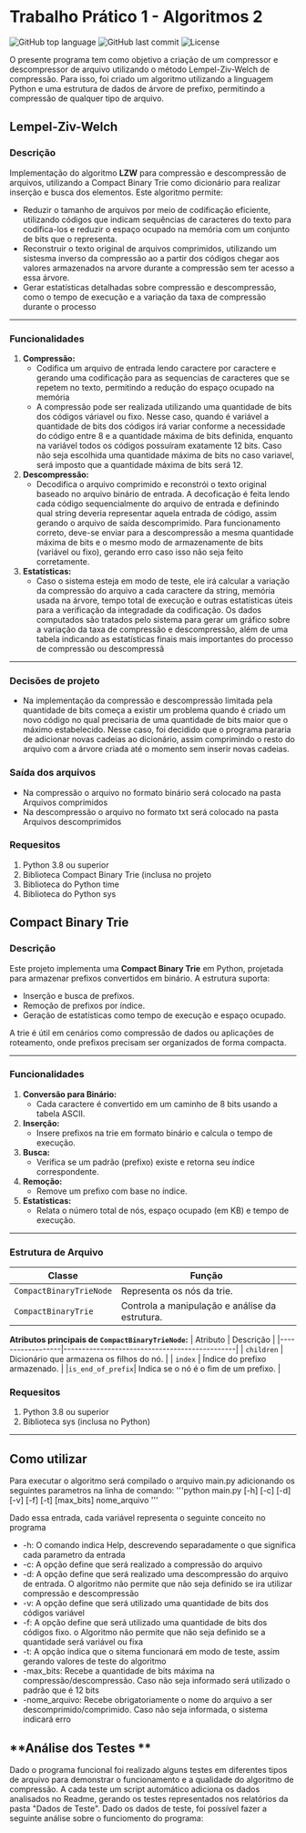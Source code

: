 # **Trabalho Prático 1 - Algoritmos 2**

![GitHub top language](https://img.shields.io/github/languages/top/IgorCrispim/Trabalho_Pratico1_ALG2)
![GitHub last commit](https://img.shields.io/github/last-commit/IgorCrispim/Trabalho_Pratico1_ALG2)
![License](https://img.shields.io/badge/license-MIT-blue)

O presente programa tem como objetivo a criação de um compressor e descompressor de arquivo utilizando o método Lempel-Ziv-Welch de compressão. Para isso, foi criado um algoritmo utilizando a linguagem Python e uma estrutura de dados de árvore de prefixo, permitindo a compressão de qualquer tipo de arquivo.

## **Lempel-Ziv-Welch**

### **Descrição**
Implementação do algoritmo **LZW** para compressão e descompressão de arquivos, utilizando a Compact Binary Trie como dicionário para realizar inserção e busca dos elementos. Este algoritmo permite:
- Reduzir o tamanho de arquivos por meio de codificação eficiente, utilizando códigos que indicam sequências de caracteres do texto para codifica-los e reduzir o espaço ocupado na memória com um conjunto de bits que o representa.
- Reconstruir o texto original de arquivos comprimidos, utilizando um sistesma inverso da compressão ao a partir dos códigos chegar aos valores armazenados na arvore durante a compressão sem ter acesso a essa árvore.
- Gerar estatísticas detalhadas sobre compressão e descompressão, como o tempo de execução e a variação da taxa de compressão durante o processo

---

### **Funcionalidades**
1. **Compressão:**
   - Codifica um arquivo de entrada lendo caractere por caractere e gerando uma codificação para as sequencias de caracteres que se repetem no texto, permitindo a redução do espaço ocupado na memória
   - A compressão pode ser realizada utilizando uma quantidade de bits dos códigos váriavel ou fixo. Nesse caso, quando é variável a quantidade de bits dos códigos irá variar conforme a necessidade do código entre 8 e a quantidade máxima de bits definida, enquanto na variável todos os códigos possuíram exatamente 12 bits. Caso não seja escolhida uma quantidade máxima de bits no caso variavel, será imposto que a quantidade máxima de bits será 12. 
2. **Descompressão:**
   - Decodifica o arquivo comprimido e reconstrói o texto original baseado no arquivo binário de entrada. A decoficação é feita lendo cada código sequencialmente do arquivo de entrada e definindo qual string deveria representar aquela entrada de código, assim gerando o arquivo de saída descomprimido. Para funcionamento correto, deve-se enviar para a descompressão a mesma quantidade máxima de bits e o mesmo modo de armazenamente de bits (variável ou fixo), gerando erro caso isso não seja feito corretamente. 
3. **Estatísticas:**
   - Caso o sistema esteja em modo de teste, ele irá calcular a variação da compressão do arquivo a cada caractere da string, memória usada na árvore, tempo total de execução e outras estatísticas úteis para a verificação da integradade da codificação. Os dados computados são tratados pelo sistema para gerar um gráfico sobre a variação da taxa de compressão e descompressão, além de uma tabela indicando as estatísticas finais mais importantes do processo de compressão ou descompressã
---

### **Decisões de projeto**
- Na implementação da compressão e descompressão limitada pela quantidade de bits começa a existir um problema quando é criado um novo código no qual precisaria de uma quantidade de bits maior que o máximo estabelecido. Nesse caso, foi decidido que o programa pararia de adicionar novas cadeias ao dicionário, assim comprimindo o resto do arquivo com a árvore criada até o momento sem inserir novas cadeias.

### **Saída dos arquivos**

- Na compressão o arquivo no formato binário será colocado na pasta Arquivos comprimidos
- Na descompressão o arquivo no formato txt será colocado na pasta Arquivos descomprimidos

### **Requesitos**
1. Python 3.8 ou superior
2. Biblioteca Compact Binary Trie (inclusa no projeto
3. Biblioteca do Python time
4. Biblioteca do Python sys

## **Compact Binary Trie**

### **Descrição**
Este projeto implementa uma **Compact Binary Trie** em Python, projetada para armazenar prefixos convertidos em binário. A estrutura suporta:
- Inserção e busca de prefixos.
- Remoção de prefixos por índice.
- Geração de estatísticas como tempo de execução e espaço ocupado.

A trie é útil em cenários como compressão de dados ou aplicações de roteamento, onde prefixos precisam ser organizados de forma compacta.

---

### **Funcionalidades**
1. **Conversão para Binário:**
   - Cada caractere é convertido em um caminho de 8 bits usando a tabela ASCII.
2. **Inserção:**
   - Insere prefixos na trie em formato binário e calcula o tempo de execução.
3. **Busca:**
   - Verifica se um padrão (prefixo) existe e retorna seu índice correspondente.
4. **Remoção:**
   - Remove um prefixo com base no índice.
5. **Estatísticas:**
   - Relata o número total de nós, espaço ocupado (em KB) e tempo de execução.

---

### **Estrutura de Arquivo**
| Classe                   | Função                                             |
|--------------------------|----------------------------------------------------|
| `CompactBinaryTrieNode`  | Representa os nós da trie.                         |
| `CompactBinaryTrie`      | Controla a manipulação e análise da estrutura.     |

**Atributos principais de `CompactBinaryTrieNode`:**
| Atributo         | Descrição                                     |
|------------------|-----------------------------------------------|
| `children`       | Dicionário que armazena os filhos do nó.      |
| `index`          | Índice do prefixo armazenado.                 |
|`is_end_of_prefix`| Indica se o nó é o fim de um prefixo.         |

### **Requesitos**
1. Python 3.8 ou superior
2. Biblioteca sys (inclusa no Python)

---

## **Como utilizar**

   Para executar o algoritmo será compilado o arquivo main.py adicionando os seguintes parametros na linha de comando:
'''python
main.py [-h] [-c] [-d] [-v] [-f] [-t] [max_bits] nome_arquivo
'''

Dado essa entrada, cada variável representa o seguinte conceito no programa

- -h: O comando indica Help, descrevendo separadamente o que significa cada parametro da entrada
- -c: A opção define que será realizado a compressão do arquivo
- -d: A opção define que será realizado uma descompressão do arquivo de entrada. O algoritmo não permite que não seja definido se ira utilizar compressão e descompressão
- -v: A opção define que será utilizado uma quantidade de bits dos códigos variável 
- -f: A opção define que será utilizado uma quantidade de bits dos códigos fixo. o Algoritmo não permite que não seja definido se a quantidade será variável ou fixa
- -t: A opção indica que o sitema funcionará em modo de teste, assim gerando valores de teste do algoritmo
- -max_bits: Recebe a quantidade de bits máxima na compressão/descompressão. Caso não seja informado será utilizado o padrão que é 12 bits
- -nome_arquivo: Recebe obrigatoriamente o nome do arquivo a ser descomprimido/comprimido. Caso não seja informada, o sistema indicará erro

## **Análise dos Testes **

   Dado o programa funcional foi realizado alguns testes em diferentes tipos de arquivo para demonstrar o funcionamento e a qualidade do algoritmo de compressão. A cada teste um script automático adiciona os dados analisados no Readme, gerando os testes representados nos relatórios da pasta "Dados de Teste". Dado os dados de teste, foi possível fazer a seguinte análise sobre o funciomento do programa:

